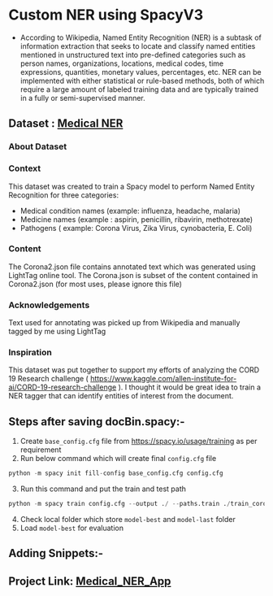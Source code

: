 # Custom NER using SpacyV3

- According to Wikipedia, Named Entity Recognition (NER) is a subtask of information extraction that seeks to locate and classify named entities mentioned in unstructured text into pre-defined categories such as person names, organizations, locations, medical codes, time expressions, quantities, monetary values, percentages, etc.
NER can be implemented with either statistical or rule-based methods, both of which require a large amount of labeled training data and are typically trained in a fully or semi-supervised manner.

## Dataset :  [Medical NER](https://www.kaggle.com/datasets/finalepoch/medical-ner "Medical NER")

### About Dataset
### Context

This dataset was created to train a Spacy model to perform Named Entity Recognition for three categories:

- Medical condition names (example: influenza, headache, malaria)
- Medicine names (example : aspirin, penicillin, ribavirin, methotrexate)
- Pathogens ( example: Corona Virus, Zika Virus, cynobacteria, E. Coli)

### Content
The Corona2.json file contains annotated text which was generated using LightTag online tool.
The Corona.json is subset of the content contained in Corona2.json (for most uses, please ignore this file)

### Acknowledgements
Text used for annotating was picked up from Wikipedia and manually tagged by me using LightTag

### Inspiration
This dataset was put together to support my efforts of analyzing the CORD 19 Research challenge ( https://www.kaggle.com/allen-institute-for-ai/CORD-19-research-challenge ). I thought it would be great idea to train a NER tagger that can identify entities of interest from the document.

## Steps after saving docBin.spacy:-
1. Create `base_config.cfg` file from https://spacy.io/usage/training as per requirement
2. Run below command which will create final `config.cfg` file
``` python
python -m spacy init fill-config base_config.cfg config.cfg

```
3. Run this command and put the train and test path
``` python
python -m spacy train config.cfg --output ./ --paths.train ./train_corona_docbin.spacy --paths.dev ./train_corona_docbin.spacy --gpu-id 0
```
4. Check local folder which store `model-best` and `model-last` folder 
5. Load `model-best` for evaluation

## Adding Snippets:-



## Project Link: [Medical_NER_App](https://www.kaggle.com/datasets/finalepoch/medical-ner "Medical_NER_App")